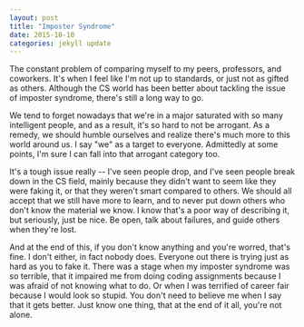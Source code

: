 ```yaml
---
layout: post
title: "Imposter Syndrome"
date: 2015-10-10
categories: jekyll update
---
```


The constant problem of comparing myself to my peers, professors, and coworkers. It's when I feel like I'm not up to standards, or just not as gifted as others. Although the CS world has been better about tackling the issue of imposter syndrome, there's still a long way to go.

We tend to forget nowadays that we're in a major saturated with so many intelligent people, and as a result, it's so hard to not be arrogant. As a remedy, we should humble ourselves and realize there's much more to this world around us. I say "we" as a target to everyone. Admittedly at some points, I'm sure I can fall into that arrogant category too.

It's a tough issue really -- I've seen people drop, and I've seen people break down in the CS field, mainly because they didn't want to seem like they were faking it, or that they weren't smart compared to others. We should all accept that we still have more to learn, and to never put down others who don't know the material we know. I know that's a poor way of describing it, but seriously, just be nice. Be open, talk about failures, and guide others when they're lost.

And at the end of this, if you don't know anything and you're worred, that's fine. I don't either, in fact nobody does. Everyone out there is trying just as hard as you to fake it. There was a stage when my imposter syndrome was so terrible, that it impaired me from doing coding assignments because I was afraid of not knowing what to do. Or when I was terrified of career fair because I would look so stupid. You don't need to believe me when I say that it gets better. Just know one thing, that at the end of it all, you're not alone.
